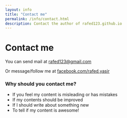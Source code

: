 ```yaml
---
layout: info
title: "Contact me"
permalink: /info/contact.html
description: Contact the author of rafed123.github.io
---
```


# Contact me
You can send mail at [rafed123@gmail.com](mailto:rafed123@gmail.com?Subject=Hello%20Rafed)

Or message/follow me at [facebook.com/rafed.yasir](https://www.facebook.com/rafed.yasir)

### Why should you contact me?
* If you feel my content is misleading or has mistakes
* If my contents should be improved
* If I should write about something new
* To tell if my content is awesome!
